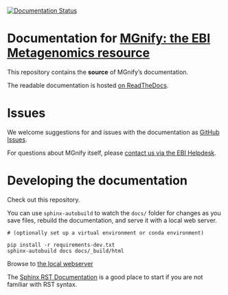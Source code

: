 [![Documentation Status](https://readthedocs.org/projects/emg-docs/badge/?version=latest)](https://emg-docs.readthedocs.io/en/latest/?badge=latest)

# Documentation for [MGnify: the EBI Metagenomics resource](https://www.ebi.ac.uk/metagenomics)

This repository contains the **source** of MGnify’s documentation.

The readable documentation is hosted [on ReadTheDocs](https://emg-docs.readthedocs.io/en/latest/).

# Issues
We welcome suggestions for and issues with the documentation as [GitHub Issues](https://github.com/EBI-Metagenomics/EMG-docs/issues).

For questions about MGnify itself, please [contact us via the EBI Helpdesk](https://www.ebi.ac.uk/support/metagenomics).

# Developing the documentation
Check out this repository.

You can use `sphinx-autobuild` to watch the `docs/` folder for changes as you save files, rebuild the documentation, and serve it with a local web server.

```shell
# (optionally set up a virtual environment or conda environment)

pip install -r requirements-dev.txt
sphinx-autobuild docs docs/_build/html
```

Browse to [the local webserver](http://127.0.0.1:8000)

The [Sphinx RST Documentation](https://www.sphinx-doc.org/en/master/usage/restructuredtext/basics.html) is a good place to start if you are not familiar with RST syntax.